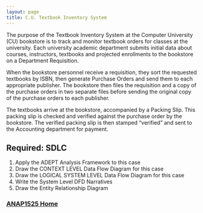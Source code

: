 ```yaml
---
layout: page
title: C.U. Textbook Inventory System
---
```


The purpose of the Textbook Inventory System at the Computer University (CU) bookstore is to track and monitor textbook orders for classes at the university. Each university academic department submits initial data about courses, instructors, textbooks and projected enrollments to the bookstore on a Department Requisition.

When the bookstore personnel receive a requisition, they sort the requested textbooks by ISBN, then generate Purchase Orders and send them to each appropriate publisher. The bookstore then files the requisition and a copy of the purchase orders in two separate files before sending the original copy of the purchase orders to each publisher.

The textbooks arrive at the bookstore, accompanied by a Packing Slip. This packing slip is checked and verified against the purchase order by the bookstore. The verified packing slip is then stamped “verified” and sent to the Accounting department for payment.

## Required: SDLC
1.	Apply the ADEPT Analysis Framework to this case
2.	Draw the CONTEXT LEVEL Data Flow Diagram for this case
3.	Draw the LOGICAL SYSTEM LEVEL Data Flow Diagram for this case
4.	Write the System Level DFD Narratives
5.	Draw the Entity Relationship Diagram

### [ANAP1525 Home](../)